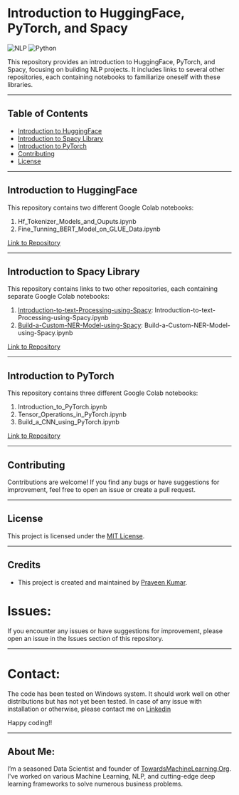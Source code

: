# Introduction to HuggingFace, PyTorch, and Spacy

![NLP](https://img.shields.io/badge/NLP-Introduction-orange.svg)
![Python](https://img.shields.io/badge/Made%20with-Python-blue.svg)

This repository provides an introduction to HuggingFace, PyTorch, and Spacy, focusing on building NLP projects. It includes links to several other repositories, each containing notebooks to familiarize oneself with these libraries.

---

## Table of Contents

- [Introduction to HuggingFace](#introduction-to-huggingface)
- [Introduction to Spacy Library](#introduction-to-spacy-library)
- [Introduction to PyTorch](#introduction-to-pytorch)
- [Contributing](#contributing)
- [License](#license)

---

## Introduction to HuggingFace

This repository contains two different Google Colab notebooks:

1. Hf_Tokenizer_Models_and_Ouputs.ipynb
2. Fine_Tunning_BERT_Model_on_GLUE_Data.ipynb

[Link to Repository](https://github.com/Praveen76/Introduction-to-Huggingface)

---

## Introduction to Spacy Library

This repository contains links to two other repositories, each containing separate Google Colab notebooks:

1. [Introduction-to-text-Processing-using-Spacy](https://github.com/Praveen76/Introduction-to-text-Processing-using-Spacy): Introduction-to-text-Processing-using-Spacy.ipynb
2. [Build-a-Custom-NER-Model-using-Spacy](https://github.com/Praveen76/Build-a-Custom-NER-Model-using-Spacy/): Build-a-Custom-NER-Model-using-Spacy.ipynb

[Link to Repository](https://github.com/Praveen76/Introduction-to-Spacy-library)

---

## Introduction to PyTorch

This repository contains three different Google Colab notebooks:

1. Introduction_to_PyTorch.ipynb
2. Tensor_Operations_in_PyTorch.ipynb
3. Build_a_CNN_using_PyTorch.ipynb

[Link to Repository](https://github.com/Praveen76/Introduction-to-PyTorch)

---

## Contributing

Contributions are welcome! If you find any bugs or have suggestions for improvement, feel free to open an issue or create a pull request.

---

## License

This project is licensed under the [MIT License](LICENSE).

---

## Credits

- This project is created and maintained by [Praveen Kumar](https://github.com/Praveen76).

# Issues:
If you encounter any issues or have suggestions for improvement, please open an issue in the Issues section of this repository.

---
# Contact:
The code has been tested on Windows system. It should work well on other distributions but has not yet been tested. In case of any issue with installation or otherwise, please contact me on [Linkedin](https://www.linkedin.com/in/praveen-kumar-anwla-49169266/)

Happy coding!!

---
## **About Me**:
I’m a seasoned Data Scientist and founder of [TowardsMachineLearning.Org](https://towardsmachinelearning.org/). I've worked on various Machine Learning, NLP, and cutting-edge deep learning frameworks to solve numerous business problems.

